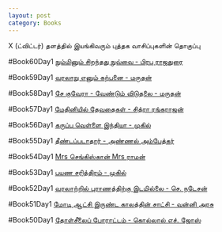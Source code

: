 ```yaml
---
layout: post
category: Books
---
```


X (ட்விட்டர்) தளத்தில் இயங்கிவரும் புத்தக வாசிப்புகளின் தொகுப்பு

#Book60Day1
[நும்மினும் சிறந்தது நுவ்வை - பிரபு ராஜதுரை](https://x.com/i/spaces/1lPKqONEmkQJb)

#Book59Day1
[வரலாறு எனும் கற்பனை - மருதன்](https://x.com/i/spaces/1yNxagaaqVEGj)

#Book58Day1
[சே குவேரா - வேண்டும் விடுதலை - மருதன்](https://x.com/i/spaces/1zqJVqjajZDGB)

#Book57Day1
[மேதினியில் தேவதைகள் - சித்ரா ரங்கராஜன்](https://x.com/i/spaces/1zqKVqYAAnnxB)

#Book56Day1
[கருப்பு வெள்ளை இந்தியா - முகில்](https://x.com/i/spaces/1yoKMwWQOnXJQ)

#Book55Day1
[தீண்டப்படாதார் - அண்ணல் அம்பேத்கர்](https://x.com/i/spaces/1djGXNQgWLvxZ)

#Book54Day1
[Mrs செங்கிஸ்கான் Mrs ராமன்](https://x.com/i/spaces/1vOGwjaozbLKB)

#Book53Day1
[பயண சரித்திரம் - முகில்](https://x.com/i/spaces/1mnxepOnoaaJX)

#Book52Day1
[வரலாற்றில் புராணத்திற்கு இடமில்லை - செ. நடேசன்](https://x.com/i/spaces/1rmxPMOjzEEKN)

#Book51Day1
[மோடி ஆட்சி இருண்ட காலத்தின் சாட்சி - வன்னி அரசு](https://x.com/i/spaces/1RDGllZemPlGL)

#Book50Day1
[தோள்சீலைப் போராட்டம் - கொல்லால் எச். ஜோஸ்](https://x.com/i/spaces/1nAKEaMreRnKL)
